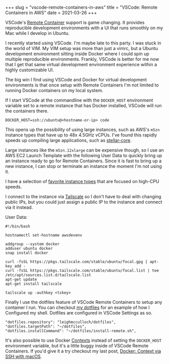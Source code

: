 +++
slug = "vscode-remote-containers-in-aws"
title = "VSCode: Remote Containers in AWS"
date = 2021-03-26
+++

VSCode's [Remote Container] support is game changing. It provides
reproducible development environments with a UI that runs smoothly on my Mac
while I develop in Ubuntu.

I recently started using VSCode. I'm maybe late to this party. I was stuck in
the world of VIM. My VIM setup was more than just a vimrc, but a Ubuntu
development environment sitting inside Docker where I could spin up multiple
reproducible environments. Frankly, VSCode is better for me now that I get
that same virtual development environment experience within a highly
customizable UI.

The big win I find using VSCode and Docker for virtual development
environments is that once setup with Remote Containers I'm not limited to
running Docker containers on my local system.

If I start VSCode at the commandline with the `DOCKER_HOST` environment
variable set to a remote instance that has Docker installed, VSCode will run
the containers there.

```
DOCKER_HOST=ssh://ubuntu@<hostname-or-ip> code
```

This opens up the possibility of using large instances, such as AWS's `m5zn`
instance types that have up to 48x 4.5GHz vCPUs. I've found this rapidly
speeds up compiling large applications, such as [stellar-core].

Large instances like the `m5zn.12xlarge` can be expensive though, so I use an
AWS EC2 Launch Template with the following User Data to quickly bring up an
instance ready to go for Remote Containers. Since it is fast to bring up a
new instance, I can stop or terminate an instance the moment I'm not using
it.

I have a selection of [favorite instance types] that are focused on high-CPU
speeds.

I connect to the instance via [Tailscale] so I don't have to deal with
changing public IPs, but you could just assign a public IP to the instance
and connect via it instead.

User Data:
```
#!/bin/bash

hostnamectl set-hostname awsdevenv

addgroup --system docker
adduser ubuntu docker
snap install docker

curl -fsSL https://pkgs.tailscale.com/stable/ubuntu/focal.gpg | apt-key add -
curl -fsSL https://pkgs.tailscale.com/stable/ubuntu/focal.list | tee /etc/apt/sources.list.d/tailscale.list
apt-get update
apt-get install tailscale

tailscale up -authkey <tskey>
```

Finally I use the dotfiles feature of VSCode Remote Containers to setup any
container I run. You can checkout [my dotfiles] for an example of how I
Configured my shell. Dotfiles are configured in VSCode Settings as so.

```
"dotfiles.repository": "leighmcculloch/dotfiles",
"dotfiles.targetPath": "~/dotfiles",
"dotfiles.installCommand": "~/dotfiles/install-remote.sh",
```

It's also possible to use Docker [Contexts] instead of setting the
`DOCKER_HOST` environment variable, but it's a little buggy inside of VSCode
Remote Containers. If you'd give it a try checkout my last post, [Docker:
Context via SSH with macOS].

[Docker: Context via SSH with macOS]: https://leighmcculloch.com/posts/docker-context-via-ssh-with-macos/
[Remote Container]: https://code.visualstudio.com/docs/remote/containers
[Contexts]: https://docs.docker.com/engine/context/working-with-contexts/
[Tailscale]: https://tailscale.com
[stellar-core]: https://github.com/stellar/stellar-core
[my dotfiles]: https://github.com/leighmcculloch/dotfiles
[favorite instance types]: https://instances.vantage.sh/?region=us-west-1&cost_duration=weekly&compare_on=true&selected=m5zn.12xlarge,m6g.16xlarge,c6g.16xlarge,m5zn.6xlarge,m6g.12xlarge,c6g.12xlarge,m6g.8xlarge,c6g.8xlarge,m5zn.3xlarge,m6g.4xlarge,c6g.4xlarge,t4g.2xlarge
